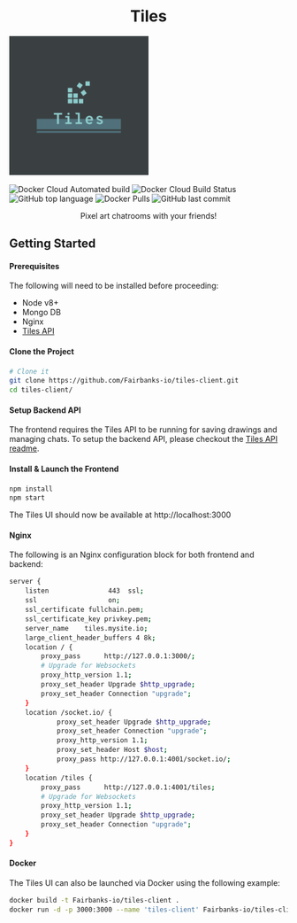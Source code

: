 <h1 align="center">
  Tiles
</h1>

<img src="https://raw.githubusercontent.com/Fairbanks-io/tiles-client/master/logo.png" height="50%" width="50%" alt="tiles-logo"/>

![Docker Cloud Automated build](https://img.shields.io/docker/cloud/automated/fairbanksio/tiles-client.svg)
![Docker Cloud Build Status](https://img.shields.io/docker/cloud/build/fairbanksio/tiles-client.svg)
![GitHub top language](https://img.shields.io/github/languages/top/Fairbanks-io/tiles-client.svg)
![Docker Pulls](https://img.shields.io/docker/pulls/fairbanksio/tiles-client.svg)
![GitHub last commit](https://img.shields.io/github/last-commit/Fairbanks-io/tiles-client.svg)

<p align="center">Pixel art chatrooms with your friends!</p>

## Getting Started

#### Prerequisites

The following will need to be installed before proceeding:

- Node v8+
- Mongo DB
- Nginx
- [Tiles API](https://github.com/Fairbanks-io/tiles-api)

#### Clone the Project

```sh
# Clone it
git clone https://github.com/Fairbanks-io/tiles-client.git
cd tiles-client/
```

#### Setup Backend API

The frontend requires the Tiles API to be running for saving drawings and managing chats. To setup the backend API, please checkout the [Tiles API readme](https://github.com/Fairbanks-io/tiles-api/blob/master/README.md).

#### Install & Launch the Frontend

```sh
npm install
npm start
```

The Tiles UI should now be available at http://localhost:3000

#### Nginx

The following is an Nginx configuration block for both frontend and backend:

```sh
server {
    listen               443  ssl;
    ssl                  on;
    ssl_certificate fullchain.pem;
    ssl_certificate_key privkey.pem;
    server_name    tiles.mysite.io;
    large_client_header_buffers 4 8k;
    location / {
        proxy_pass      http://127.0.0.1:3000/;
        # Upgrade for Websockets
        proxy_http_version 1.1;
        proxy_set_header Upgrade $http_upgrade;
        proxy_set_header Connection "upgrade";
    }
    location /socket.io/ {
            proxy_set_header Upgrade $http_upgrade;
            proxy_set_header Connection "upgrade";
            proxy_http_version 1.1;
            proxy_set_header Host $host;
            proxy_pass http://127.0.0.1:4001/socket.io/;
    }
    location /tiles {
        proxy_pass      http://127.0.0.1:4001/tiles;
        # Upgrade for Websockets
        proxy_http_version 1.1;
        proxy_set_header Upgrade $http_upgrade;
        proxy_set_header Connection "upgrade";
    }
}
```

#### Docker

The Tiles UI can also be launched via Docker using the following example:

```sh
docker build -t Fairbanks-io/tiles-client .
docker run -d -p 3000:3000 --name 'tiles-client' Fairbanks-io/tiles-client
```
